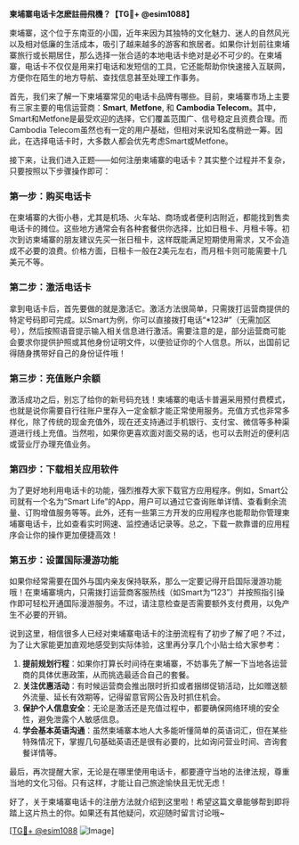 **柬埔寨电话卡怎麽註冊飛機？【TG💪+ @esim1088】**

柬埔寨，这个位于东南亚的小国，近年来因为其独特的文化魅力、迷人的自然风光以及相对低廉的生活成本，吸引了越来越多的游客和旅居者。如果你计划前往柬埔寨旅行或长期居住，那么选择一张合适的本地电话卡绝对是必不可少的。在柬埔寨，电话卡不仅仅是用来打电话和发短信的工具，它还能帮助你快速接入互联网，方便你在陌生的地方导航、查找信息甚至处理工作事务。

首先，我们来了解一下柬埔寨常见的电话卡品牌有哪些。目前，柬埔寨市场上主要有三家主要的电信运营商：**Smart**, **Metfone**, 和 **Cambodia Telecom**。其中，Smart和Metfone是最受欢迎的选择，它们覆盖范围广、信号稳定且资费合理。而Cambodia Telecom虽然也有一定的用户基础，但相对来说知名度稍逊一筹。因此，在选择电话卡时，大多数人都会优先考虑Smart或Metfone。

接下来，让我们进入正题——如何注册柬埔寨的电话卡？其实整个过程并不复杂，只要按照以下步骤操作即可：

### 第一步：购买电话卡
在柬埔寨的大街小巷，尤其是机场、火车站、商场或者便利店附近，都能找到售卖电话卡的摊位。这些地方通常会有各种套餐供你选择，比如日租卡、月租卡等。初次到访柬埔寨的朋友建议先买一张日租卡，这样既能满足短期使用需求，又不会造成不必要的浪费。价格方面，日租卡一般在2美元左右，而月租卡则可能需要十几美元不等。

### 第二步：激活电话卡
拿到电话卡后，首先要做的就是激活它。激活方法很简单，只需拨打运营商提供的特定号码即可完成。以Smart为例，你可以直接拨打电话“*123#”（无需加区号），然后按照语音提示输入相关信息进行激活。需要注意的是，部分运营商可能会要求你提供护照或其他身份证明文件，以便验证你的个人信息。所以，出国前记得随身携带好自己的身份证件哦！

### 第三步：充值账户余额
激活成功之后，别忘了给你的新号码充钱！柬埔寨的电话卡普遍采用预付费模式，也就是说你需要自行往账户里存入一定金额才能正常使用服务。充值方式也非常多样化，除了传统的现金充值外，现在还支持通过手机银行、支付宝、微信等多种渠道进行线上充值。当然啦，如果你更喜欢面对面交易的话，也可以去附近的便利店或营业厅办理充值业务。

### 第四步：下载相关应用软件
为了更好地利用电话卡的功能，强烈推荐大家下载官方应用程序。例如，Smart公司就有一个名为“Smart Life”的App，用户可以通过它查询账单详情、查看剩余流量、订购增值服务等等。此外，还有一些第三方开发的应用程序也能帮助你管理柬埔寨电话卡，比如查看实时网速、监控通话记录等。总之，下载一款靠谱的应用程序会让你的操作更加便捷高效！

### 第五步：设置国际漫游功能
如果你经常需要在国外与国内亲友保持联系，那么一定要记得开启国际漫游功能哦！在柬埔寨境内，只需拨打运营商客服热线（如Smart为“123”）并按照指引操作即可轻松开通国际漫游服务。不过，请注意检查是否需要额外支付费用，以免产生不必要的开销。

说到这里，相信很多人已经对柬埔寨电话卡的注册流程有了初步了解了吧？不过，为了让大家能更加直观地感受到实际体验，这里再分享几个小贴士给大家参考：

1. **提前规划行程**：如果你打算长时间待在柬埔寨，不妨事先了解一下当地各运营商的具体优惠政策，从而挑选最适合自己的套餐。
2. **关注优惠活动**：有时候运营商会推出限时折扣或者捆绑促销活动，比如赠送额外流量、延长有效期等，记得留意官网公告及时抓住机会。
3. **保护个人信息安全**：无论是激活还是充值过程中，都要确保网络环境的安全性，避免泄露个人敏感信息。
4. **学会基本英语沟通**：虽然柬埔寨本地人大多能听懂简单的英语词汇，但在某些特殊情况下，掌握几句基础英语还是很有必要的，比如询问营业时间、咨询套餐详情等。

最后，再次提醒大家，无论是在哪里使用电话卡，都要遵守当地的法律法规，尊重当地的文化习俗。只有这样，才能让自己旅途愉快且无忧无虑！

好了，关于柬埔寨电话卡的注册方法就介绍到这里啦！希望这篇文章能够帮到即将踏上这片热土的你。如果还有其他疑问，欢迎随时留言讨论哦~ 

[[TG💪+ @esim1088](https://t.me/s/esim1088) ![Image](https://i.postimg.cc/4NQfJmqS/Snipaste-2025-05-13-00-14-12.png)]